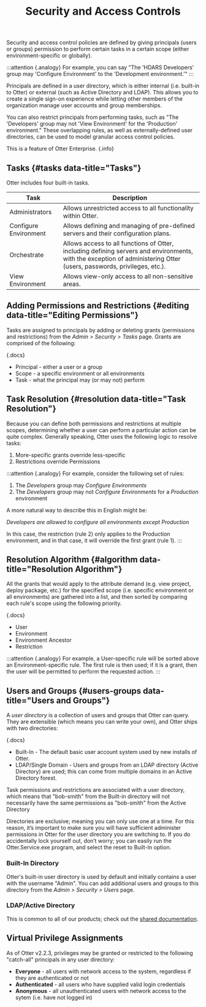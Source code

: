 ﻿---
title: Security and Access Controls
sequence: 400
keywords: otter,permissions
show-headings-in-nav: true
---

Security and access control policies are defined by giving principals (users or groups) permission to perform certain tasks in a certain scope (either environment-specific or globally).

:::attention {.analogy}
For example, you can say "The 'HDARS Developers' group may 'Configure Environment' to the 'Development environment.'"
:::

Principals are defined in a user directory, which is either internal (i.e. built-in to Otter) or external (such as Active Directory and LDAP). This allows you to create a single sign-on experience while letting other members of the organization manage user accounts and group memberships.

You can also restrict principals from performing tasks, such as "The 'Developers' group may not 'View Environment' for the 'Production' environment." These overlapping rules, as well as externally-defined user directories, can be used to model granular access control policies.

This is a feature of Otter Enterprise. {.info}

## Tasks {#tasks data-title="Tasks"}

Otter includes four built-in tasks.

Task                  | Description
----------------------|----------
Administrators        | Allows unrestricted access to all functionality within Otter.
Configure Environment | Allows defining and managing of pre-defined servers and their configuration plans.
Orchestrate           | Allows access to all functions of Otter, including defining servers and environments, with the exception of administering Otter (users, passwords, privileges, etc.).
View Environment      | Allows view-only access to all non-sensitive areas.

## Adding Permissions and Restrictions {#editing data-title="Editing Permissions"}

Tasks are assigned to principals by adding or deleting grants (permissions and restrictions) from the *Admin > Security > Tasks* page. Grants are comprised of the following:

{.docs}
- Principal - either a user or a group
- Scope - a specific environment or all environments
- Task - what the principal may (or may not) perform

## Task Resolution {#resolution data-title="Task Resolution"}

Because you can define both permissions and restrictions at multiple scopes, determining whether a user can perform a particular action can be quite complex. Generally speaking, Otter uses the following logic to resolve tasks:

1. More-specific grants override less-specific
2. Restrictions override Permissions

:::attention {.analogy}
For example, consider the following set of rules:

1. The *Developers* group may *Configure Environments*
2. The *Developers* group may not *Configure Environments* for a *Production* environment

A more natural way to describe this in English might be:

*Developers are allowed to configure all environments except Production*

In this case, the restriction (rule 2) only applies to the Production environment, and in that case, it will override the first grant (rule 1).
:::

## Resolution Algorithm {#algorithm data-title="Resolution Algorithm"}

All the grants that would apply to the attribute demand (e.g. view project, deploy package, etc.) for the specified scope (i.e. specific environment or all environments) are gathered into a list, and then sorted by comparing each rule's scope using the following priority.

{.docs}
- User
- Environment
- Environment Ancestor
- Restriction

:::attention {.analogy}
For example, a User-specific rule will be sorted above an Environment-specific rule. The first rule is then used; if it is a grant, then the user will be permitted to perform the requested action.
:::

## Users and Groups {#users-groups data-title="Users and Groups"}

A *user directory* is a collection of users and groups that Otter can query. They are extensible (which means you can write your own), and Otter ships with two directories:

{.docs}
- Built-In - The default basic user account system used by new installs of Otter.
- LDAP/Single Domain - Users and groups from an LDAP directory (Active Directory) are used; this can come from multiple domains in an Active Directory forest.

Task permissions and restrictions are associated with a user directory, which means that "bob-smith" from the Built-in directory will not necessarily have the same permissions as "bob-smith" from the Active Directory

Directories are exclusive; meaning you can only use one at a time. For this reason, it’s important to make sure you will have sufficient administer permissions in Otter for the user directory you are switching to. If you do accidentally lock yourself out, don’t worry; you can easily run the Otter.Service.exe program, and select the reset to Built-In option.

### Built-In Directory

Otter's built-in user directory is used by default and initially contains a user with the username "Admin". You can add additional users and groups to this directory from the *Admin > Security > Users* page.

### LDAP/Active Directory

This is common to all of our products; check out the [shared documentation](/support/documentation/various/ldap/ldap-active-directory).

## Virtual Privilege Assignments

As of Otter v2.2.3, privileges may be granted or restricted to the following "catch-all" principals in any user directory:

 - **Everyone** - all users with network access to the system, regardless if they are authenticated or not
 - **Authenticated** - all users who have supplied valid login credentials
 - **Anonymous** - all unauthenticated users with network access to the sytem (i.e. have not logged in)